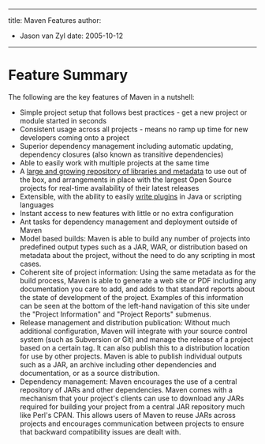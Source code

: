 ---

title: Maven Features
author: 
- Jason van Zyl
date: 2005-10-12
----------------

<!--
Licensed to the Apache Software Foundation (ASF) under one
or more contributor license agreements.  See the NOTICE file
distributed with this work for additional information
regarding copyright ownership.  The ASF licenses this file
to you under the Apache License, Version 2.0 (the
"License"); you may not use this file except in compliance
with the License.  You may obtain a copy of the License at

http://www.apache.org/licenses/LICENSE-2.0

Unless required by applicable law or agreed to in writing,
software distributed under the License is distributed on an
"AS IS" BASIS, WITHOUT WARRANTIES OR CONDITIONS OF ANY
KIND, either express or implied.  See the License for the
specific language governing permissions and limitations
under the License.
-->

# Feature Summary

The following are the key features of Maven in a nutshell:

- Simple project setup that follows best practices - get a new project or module started in seconds
- Consistent usage across all projects - means no ramp up time for new developers coming onto a project
- Superior dependency management including automatic updating, dependency closures \(also known as transitive dependencies\)
- Able to easily work with multiple projects at the same time
- A [large and growing repository of libraries and metadata](/repository/) to use out of the box, and arrangements in place with the largest Open Source projects for real-time availability of their latest releases
- Extensible, with the ability to easily [write plugins](/plugin-developers/) in Java or scripting languages
- Instant access to new features with little or no extra configuration
- Ant tasks for dependency management and deployment outside of Maven
- Model based builds: Maven is able to build any number of projects into predefined output types such as a JAR, WAR, or distribution based on metadata about the project, without the need to do any scripting in most cases.
- Coherent site of project information: Using the same metadata as for the build process, Maven is able to generate a web site or PDF including any documentation you care to add, and adds to that standard reports about the state of development of the project. Examples of this information can be seen at the bottom of the left-hand navigation of this site under the &quot;Project Information&quot; and &quot;Project Reports&quot; submenus.
- Release management and distribution publication: Without much additional configuration, Maven will integrate with your source control system \(such as Subversion or Git\) and manage the release of a project based on a certain tag. It can also publish this to a distribution location for use by other projects. Maven is able to publish individual outputs such as a JAR, an archive including other dependencies and documentation, or as a source distribution.
- Dependency management: Maven encourages the use of a central repository of JARs and other dependencies. Maven comes with a mechanism that your project&apos;s clients can use to download any JARs required for building your project from a central JAR repository much like Perl&apos;s CPAN. This allows users of Maven to reuse JARs across projects and encourages communication between projects to ensure that backward compatibility issues are dealt with.

<!-- this needs to be greatly expanded and is too detailed here ... jvz-->
